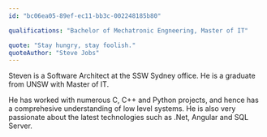 ```yaml
---
id: "bc06ea05-89ef-ec11-bb3c-002248185b80"

qualifications: "Bachelor of Mechatronic Engneering, Master of IT"

quote: "Stay hungry, stay foolish."
quoteAuthor: "Steve Jobs"
---
```


Steven is a Software Architect at the SSW Sydney office. He is a graduate from UNSW with Master of IT. 

He has worked with numerous C, C++ and Python projects, and hence has a comprehesive understanding of low level systems. He is also very passionate about the latest technologies such as .Net, Angular and SQL Server.
